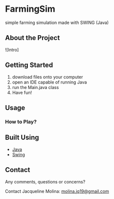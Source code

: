 # FarmingSim
simple farming simulation made with SWING (Java)


## About the Project
![Intro]


## Getting Started

1. download files onto your computer
2. open an IDE capable of running Java
3. run the Main.java class
4. Have fun!


## Usage
### How to Play?



## Built Using
- [Java](https://docs.oracle.com/javase/7/docs/api/)
- [Swing](https://docs.oracle.com/javase/7/docs/api/javax/swing/package-summary.html)


## Contact
Any comments, questions or concerns?

Contact Jacqueline Molina: molina.jq19@gmail.com
